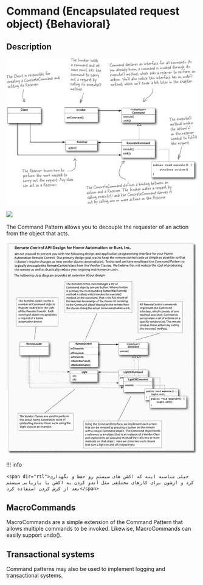 # Command (Encapsulated request object) {Behavioral}

## Description

![](command/image1.jpg)

<img src="image2.jpg" style="width:4.17012in" />

The Command Pattern allows you to decouple the requester of an action from the object that acts.

![](command/image3.jpg)

!!! info

    <span dir="rtl">خیلی مناسبه اینه که اکشن های سیستم رو حفظ و نگهداری کرد و ازشون برای کارهای مختلفی مثل آندو کردن یه اکشن یا بازیابی سیستم بعد از کرش کردن استفاده کرد</span>

## MacroCommands

MacroCommands are a simple extension of the Command Pattern that allows multiple commands to be invoked.
Likewise, MacroCommands can easily support undo().

## Transactional systems

Command patterns may also be used to implement logging and transactional systems.
